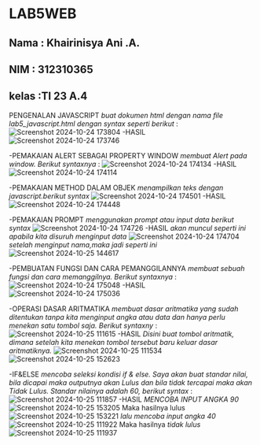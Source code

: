 # LAB5WEB
## Nama : Khairinisya Ani .A.
## NIM  : 312310365
## kelas :TI 23 A.4

PENGENALAN JAVASCRIPT
*buat dokumen html dengan nama file lab5_javascript.html dengan syntax seperti berikut* :
![Screenshot 2024-10-24 173804](https://github.com/user-attachments/assets/572b7815-d48e-40f1-8322-7ad79a86daeb)
-HASIL
![Screenshot 2024-10-24 173746](https://github.com/user-attachments/assets/0036ff50-59a5-4574-a57b-d0f96e348451)

-PEMAKAIAN ALERT SEBAGAI PROPERTY WINDOW
*membuat Alert pada window. Berikut syntaxnya* :
![Screenshot 2024-10-24 174134](https://github.com/user-attachments/assets/8dc829d4-b481-4bb6-9ca5-00b41485457c)
-HASIL
![Screenshot 2024-10-24 174114](https://github.com/user-attachments/assets/562610bb-9ae0-4609-84d5-3c425f1007f4)

-PEMAKAIAN METHOD DALAM OBJEK
*menampilkan teks dengan javascript.berikut syntax*
![Screenshot 2024-10-24 174501](https://github.com/user-attachments/assets/1e067fe7-50e3-4466-bccd-93f030b68323)
-HASIL
![Screenshot 2024-10-24 174448](https://github.com/user-attachments/assets/85b5ff5f-2f46-4661-8739-0fb67d9d2541)

-PEMAKAIAN PROMPT
*menggunakan prompt atau input data berikut syntax*
![Screenshot 2024-10-24 174726](https://github.com/user-attachments/assets/dcdd19f9-c829-4b65-9282-d349a5ebe92e)
-HASIL
*akan muncul seperti ini apabila kita disuruh menginput data*
![Screenshot 2024-10-24 174704](https://github.com/user-attachments/assets/52a2ea4e-4160-4c87-8821-a6da9523768c)
*setelah menginput nama,maka jadi seperti ini*
![Screenshot 2024-10-25 144617](https://github.com/user-attachments/assets/365a6983-abeb-4f0f-a2a6-48c3200c85fb)

-PEMBUATAN FUNGSI DAN CARA PEMANGGILANNYA
*membuat sebuah fungsi dan cara memanggilnya. Berikut syntaxnya* :
![Screenshot 2024-10-24 175048](https://github.com/user-attachments/assets/0f57113f-ecdd-43a6-9e3c-75d158922bae)
-HASIL
![Screenshot 2024-10-24 175036](https://github.com/user-attachments/assets/b67090d6-8425-4b27-a069-cb1449f90f7e)

-OPERASI DASAR ARITMATIKA
*membuat dasar aritmatika yang sudah ditentukan tanpa kita menginput angka atau data dan hanya perlu menekan satu tombol saja. Berikut syntaxny* :
![Screenshot 2024-10-25 111615](https://github.com/user-attachments/assets/1375f4d2-c936-4c1e-9f20-ddffb2e4369f)
-HASIL
*Disini buat tombol aritmatik, dimana setelah kita menekan tombol tersebut baru keluar dasar aritmatiknya.*
![Screenshot 2024-10-25 111534](https://github.com/user-attachments/assets/36572ff2-b97e-4f9d-a88d-8529a47c1bc5)
![Screenshot 2024-10-25 152623](https://github.com/user-attachments/assets/405041e7-c185-4ba6-b9cc-d7a57dc3ac50)

-IF&ELSE
*mencoba seleksi kondisi if & else. Saya akan buat standar nilai, bila dicapai maka outputnya akan Lulus dan bila tidak tercapai maka akan Tidak Lulus. Standar nilainya adalah 60, berikut syntax* :
![Screenshot 2024-10-25 111857](https://github.com/user-attachments/assets/d2c53b9a-afa7-4704-bc5d-04941d51568d)
-HASIL
*MENCOBA INPUT ANGKA 90*
![Screenshot 2024-10-25 153205](https://github.com/user-attachments/assets/1026541e-0f5f-4b9a-af4d-90179b80e11f)
Maka hasilnya lulus
![Screenshot 2024-10-25 153221](https://github.com/user-attachments/assets/abe5c5d6-9bfc-4936-bf22-f85086a1f3d0)
*lalu mencoba input angka 40*
![Screenshot 2024-10-25 111922](https://github.com/user-attachments/assets/e6aed81d-2594-4941-8bb7-a6773737906c)
Maka hasilnya *tidak lulus*
![Screenshot 2024-10-25 111937](https://github.com/user-attachments/assets/d8d7d5c9-e3a6-4430-a621-b6d73f1ac53e)

